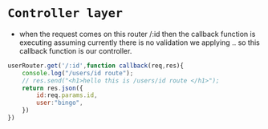 # `Controller layer`

* when the request comes on this router /:id then the callback function is executing assuming currently there is no validation we applying .. so this callback function is our controller.

```js
userRouter.get('/:id',function callback(req,res){
    console.log("/users/id route");
    // res.send("<h1>hello this is /users/id route </h1>");
    return res.json({
        id:req.params.id,
        user:"bingo",
    })
})
```